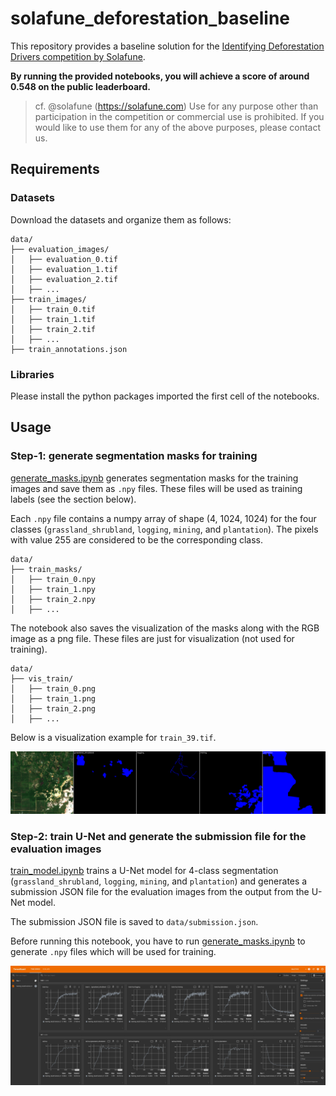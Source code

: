 # solafune_deforestation_baseline

This repository provides a baseline solution for the [Identifying Deforestation Drivers competition by Solafune](https://solafune.com/competitions/68ad4759-4686-4bb3-94b8-7063f755b43d?menu=about&tab=overview).

**By running the provided notebooks, you will achieve a score of around 0.548 on the public leaderboard.**

> cf. @solafune (https://solafune.com) Use for any purpose other than participation in the competition or commercial use is prohibited. If you would like to use them for any of the above purposes, please contact us.

## Requirements

### Datasets

Download the datasets and organize them as follows:

```
data/
├── evaluation_images/
│   ├── evaluation_0.tif
│   ├── evaluation_1.tif
│   ├── evaluation_2.tif
│   ├── ...
├── train_images/
│   ├── train_0.tif
│   ├── train_1.tif
│   ├── train_2.tif
│   ├── ...
├── train_annotations.json
```

### Libraries

Please install the python packages imported the first cell of the notebooks.

## Usage

### Step-1: generate segmentation masks for training

[generate_masks.ipynb](generate_masks.ipynb) generates segmentation masks for the training images and save them as `.npy` files.
These files will be used as training labels (see the section below).

Each `.npy` file contains a numpy array of shape (4, 1024, 1024) for the four classes (`grassland_shrubland`, `logging`, `mining`, and `plantation`).
The pixels with value 255 are considered to be the corresponding class.

```
data/
├── train_masks/
│   ├── train_0.npy
│   ├── train_1.npy
│   ├── train_2.npy
│   ├── ...
```

The notebook also saves the visualization of the masks along with the RGB image as a png file.
These files are just for visualization (not used for training).

```
data/
├── vis_train/
│   ├── train_0.png
│   ├── train_1.png
│   ├── train_2.png
│   ├── ...
```

Below is a visualization example for `train_39.tif`.

![vis_train_39](resources/vis_train_39.png)

### Step-2: train U-Net and generate the submission file for the evaluation images

[train_model.ipynb](train_model.ipynb) trains a U-Net model for 4-class segmentation (`grassland_shrubland`, `logging`, `mining`, and `plantation`) and generates a submission JSON file for the evaluation images from the output from the U-Net model.

The submission JSON file is saved to `data/submission.json`.

Before running this notebook, you have to run [generate_masks.ipynb](generate_masks.ipynb) to generate `.npy` files which will be used for training.

![tb_log](resources/tb_log.jpg)
